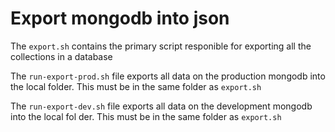 # Export mongodb into json

The `export.sh` contains the primary script responible for exporting all the collections in a database

The `run-export-prod.sh` file exports all data on the production mongodb into the local folder. This must be in the same folder as `export.sh`

The `run-export-dev.sh` file exports all data on the development mongodb into the local fol
der. This must be in the same folder as `export.sh`
